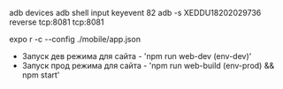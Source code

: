 adb devices
adb shell input keyevent 82
adb -s XEDDU18202029736 reverse tcp:8081 tcp:8081

expo r -c --config ./mobile/app.json

- Запуск дев режима для сайта - 'npm run web-dev (env-dev)'
- Запуск прод режима для сайта - 'npm run web-build (env-prod) && npm start'